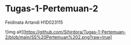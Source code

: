 # Tugas-1-Pertemuan-2
Feidinata Artandi 
H1D023115

![img alt][https://github.com/Sihirdora/Tugas-1-Pertemuan-2/blob/main/SS%20Pertemuan%202.png?raw=true]
